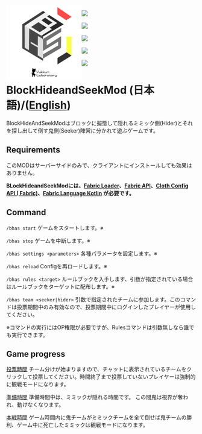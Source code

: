
<img align="left" src="src\main\resources\assets\blockhideandseekmod\icon.png" height="200">

<img src="https://img.shields.io/badge/-Intellijidea-000000.svg?logo=intellijidea&style=plastic">&nbsp;

<img src="https://img.shields.io/badge/-Intellijidea-000000.svg?logo=intellijidea&style=plastic">&nbsp;

<img src="https://img.shields.io/badge/-Intellijidea-000000.svg?logo=intellijidea&style=plastic">&nbsp;

<img src="https://img.shields.io/badge/-Intellijidea-000000.svg?logo=intellijidea&style=plastic">&nbsp;

<img src="https://img.shields.io/badge/-Intellijidea-000000.svg?logo=intellijidea&style=plastic">&nbsp;


# BlockHideandSeekMod (日本語)/([English](README.en.md))

BlockHideAndSeekModはブロックに擬態して隠れるミミック側(Hider)とそれを探し出して倒す鬼側(Seeker)陣営に分かれて遊ぶゲームです。

## Requirements

このMODはサーバーサイドのみで、クライアントにインストールしても効果はありません。

**BLockHideandSeekModには、[Fabric Loader](https://www.curseforge.com/linkout?remoteUrl=https%3a%2f%2ffabricmc.net%2fuse%2f)、[Fabric
API](https://www.curseforge.com/minecraft/mc-mods/fabric-api)、[Cloth Config API (
Fabric)](https://www.curseforge.com/minecraft/mc-mods/cloth-config)、[Fabric Language
Kotlin](https://www.curseforge.com/minecraft/mc-mods/fabric-language-kotlin) が必要です。**

## Command

`/bhas start` ゲームをスタートします。※

`/bhas stop` ゲームを中断します。※

`/bhas settings <parameters>`  各種パラメータを設定します。※

`/bhas reload` Configを再ロードします。※

`/bhas rules <target>`  ルールブックを入手します、引数が指定されている場合はルールブックをターゲットに配布します。※

`/bhas team <seeker|hider>`  引数で指定されたチームに参加します。このコマンドは投票期間中のみ有効なので、投票期間中にログインしたプレイヤーが使用してください。

※コマンドの実行にはOP権限が必要ですが、Rulesコマンドは引数無しなら誰でも実行できます。

## Game progress

<u>投票時間</u> チーム分けが始まりますので、チャットに表示されているチームをクリックして投票してください。時間終了まで投票していないプレイヤーは強制的に観戦モードになります。

<u>準備時間</u> 準備時間中は、ミミックが隠れる時間です。 この間鬼は視界が奪われ、動けなくなります。

<u>本戦時間</u> ゲーム時間内に鬼チームがミミックチームを全て倒せば鬼チームの勝利、ゲーム中に死亡したミミックは観戦モードになります。